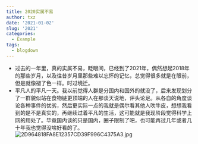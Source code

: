 ```yaml
---
title: 2020实属不易
author: txz
date: '2021-01-02'
slug: '2021'
categories:
  - Example
tags:
  - blogdown
---
```

+ 过去的一年里，真的实属不易，眨眼间，已经到了2021年，偶然想起2018年的那些岁月，以及往昔岁月里那些难以忘怀的记忆，总觉得很多就是在眼前，但是就像褪了色一样。时过境迁。
+ 平凡人的平凡一天。我以前觉得人群是分国内和国外的就没了，后来发现划分了一群貌似站在食物链更顶端的人在那谈天说地，评头论足。从各自的角度谈论各种事件的优劣，然后更实际一点的我就是偶尔看其他人吹牛皮，想想我看到的是不是真实的，再继续过着平凡的生活，这可能就是我现阶段觉得科学上网的用处了。毕竟国内谈的只是国内，圈子限制了吧，也可能再过几年或者几十年我也觉得没啥好看的了。
![2D964818FA8E12357CD39F996C4375A3.jpg](http://ww1.sinaimg.cn/large/006HO6T7gy1gm9dpwvoplj31hc0u0aea.jpg)